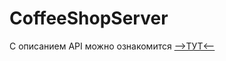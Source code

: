 # CoffeeShopServer

С описанием API можно ознакомится [-->ТУТ<--](https://app.swaggerhub.com/apis/VolLol/Coffeeshop)